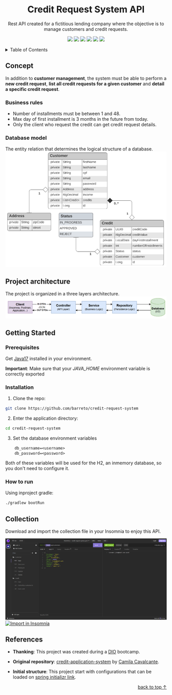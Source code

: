 <h1 align="center" name="credit-request-system-api">Credit Request System API</h1>

<p align="center">Rest API created for a fictitious lending company where the objective is to manage customers and credit requests.</p>

<p align="center">
     <a alt="Java">
        <img src="https://img.shields.io/badge/Java-v17-blue.svg" />
    </a>
    <a alt="Kotlin">
        <img src="https://img.shields.io/badge/Kotlin-v1.7.22-purple.svg" />
    </a>
    <a alt="Spring Boot">
        <img src="https://img.shields.io/badge/Spring%20Boot-v3.0.4-brightgreen.svg" />
    </a>
    <a alt="Gradle">
        <img src="https://img.shields.io/badge/Gradle-v7.6-lightgreen.svg" />
    </a>
    <a alt="H2 ">
        <img src="https://img.shields.io/badge/H2-v2.1-darkblue.svg" />
    </a>
    <a alt="Flyway">
        <img src="https://img.shields.io/badge/Flyway-v9.5.1-red.svg">
    </a>
</p>

<details>
  <summary>Table of Contents</summary>
  <ol>
    <li>
      <a href="#concept">Concept</a>
      <ul>
        <li><a href="#business-rules">Business rules</a></li>
        <li><a href="#database-model">Database model</a></li>
        <li><a href="#project-architecture">Project architecture</a></li>
      </ul>
    </li>
    <li>
      <a href="#getting-started">Getting Started</a>
      <ul>
        <li><a href="#prerequisites">Prerequisites</a></li>
        <li><a href="#installation">Installation</a></li>
        <li><a href="#how-to-run">How to run</a></li>
      </ul>
    </li>
    <li><a href="#collection">Collection</a></li>
    <li><a href="#references">References</a></li>
  </ol>
</details>

## Concept
In addition to **customer management**, the system must be able to perform a **new credit request**, **list all credit requests for a given customer** and **detail a specific credit request**.

### Business rules
- Number of installments must be between 1 and 48.
- Max day of first installment is 3 months in the future from today.
- Only the client who request the credit can get credit request details.

### Database model
The entity relation that determines the logical structure of a database.
![Database model.png](docs/database-model.png)

## Project architecture
The project is organized in a three layers architecture.
![Three layers architecture.png](docs/layers-architecture.png)

## Getting Started

### Prerequisites
Get [Java17](https://www.oracle.com/java/technologies/javase/jdk17-archive-downloads.html) installed in your environment.

**Important**: Make sure that your _JAVA_HOME_ environment variable is correctly exported

### Installation

1. Clone the repo:
```sh
git clone https://github.com/barreto/credit-request-system
```

2. Enter the application directory:
```sh
cd credit-request-system
```

3. Set the database environment variables
```
    db_username=<username>
    db_password=<password>
```
Both of these variables will be used for the H2, an inmemory database, so you don't need to configure it.

### How to run
Using inproject gradle:
```sh
./gradlew bootRun
```

## Collection
Download and import the collection file in your Insomnia to enjoy this API.

[
    ![Collection preview.png](docs/collection.png)
    ![Import in Insomnia](https://insomnia.rest/images/run.svg)
](https://github.com/barreto/credit-request-system/blob/main/docs/credit-request-system-insomnia-collection_2023-04-27)

## References
- **Thanking**: This project was created during a [DIO](https://web.dio.me/home) bootcamp.

- **Original repository**: [credit-application-system](https://github.com/cami-la/credit-application-system) by [Camila Cavalcante](https://github.com/cami-la).

- **Initial structure**: This project start with configurations that can be loaded on [spring initializr link](https://start.spring.io/#!type=gradle-project&language=kotlin&platformVersion=3.0.6&packaging=jar&jvmVersion=17&groupId=me.dio&artifactId=credit-request-system&name=credit-request-system&description=System%20Spring%20Boot%20API%20for%20Credit%20Request&packageName=me.dio.credit-request-system&dependencies=web,data-jpa,validation,flyway,h2).

<p align="right"><a href="#credit-request-system-api">back to top ↑</a></p>